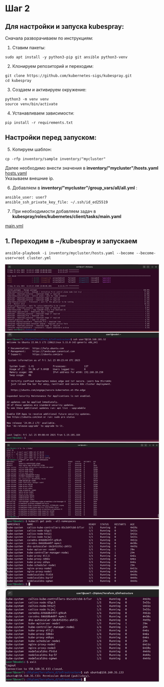 # Шаг 2
## Для настройки и запуска kubespray:

Сначала разворачиваем по инструкциям:
1. Ставим пакеты:
```
sudo apt install -y python3-pip git ansible python3-venv
```
2. Клонируем репозиторий и переходим:
```
git clone https://github.com/kubernetes-sigs/kubespray.git
cd kubespray
```
3. Создаем и активируем окружение:
```
python3 -m venv venv
source venv/bin/activate
```
4. Устанавливаем зависимости:
```
pip install -r requirements.txt
```
## Настройки перед запуском:

5. Копируем шаблон:
```
cp -rfp inventory/sample inventory/"mycluster"
```
Далее необходимо внести значения в <b> inventory/"mycluster"/hosts.yaml </b> <br>
[hosts.yaml](https://github.com/IvanChet-4/DevOps_D/blob/main/Kubespray/add_parameters/hosts.yaml) <br>
Указываем внешние ip. <br>

6. Добавляем в <b> inventory/"mycluster"/group_vars/all/all.yml </b> :
```
ansible_user: user7
ansible_ssh_private_key_file: ~/.ssh/id_ed25519
```
7. При необходимости добавляем задач в <b> kubespray/roles/kubernetes/client/tasks/main.yaml </b>

[main.yml](https://github.com/IvanChet-4/DevOps_D/blob/main/Kubespray/add_parameters/main.yml)

## 1.  Переходим в ~/kubespray и запускаем

```
ansible-playbook -i inventory/mycluster/hosts.yaml --become --become-user=root cluster.yml
```

![Результат выполнения](https://github.com/IvanChet-4/DevOps_D/blob/main/images/kubespray/1-1.jpg)
![Результат выполнения](https://github.com/IvanChet-4/DevOps_D/blob/main/images/kubespray/1-2.jpg)
![kube/config и вывод команды](https://github.com/IvanChet-4/DevOps_D/blob/main/images/deploy/1-9.jpg)
![Результат выполнения](https://github.com/IvanChet-4/DevOps_D/blob/main/images/kubespray/1-4.jpg)
![Результат выполнения](https://github.com/IvanChet-4/DevOps_D/blob/main/images/kubespray/1-5.jpg)
